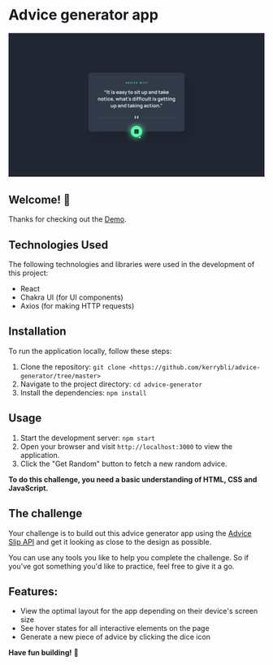 # Advice generator app

![Design preview for the Advice generator app coding challenge](./src/assets/design/active-states.jpg)

## Welcome! 👋

Thanks for checking out the [Demo](https://advice-generator-rho-nine.vercel.app/).
## Technologies Used

The following technologies and libraries were used in the development of this project:

- React
- Chakra UI (for UI components)
- Axios (for making HTTP requests)

## Installation

To run the application locally, follow these steps:

1. Clone the repository: `git clone <https://github.com/kerrybli/advice-generator/tree/master>`
2. Navigate to the project directory: `cd advice-generator`
3. Install the dependencies: `npm install`

## Usage

1. Start the development server: `npm start`
2. Open your browser and visit `http://localhost:3000` to view the application.
3. Click the "Get Random" button to fetch a new random advice.


**To do this challenge, you need a basic understanding of HTML, CSS and JavaScript.**

## The challenge

Your challenge is to build out this advice generator app using the [Advice Slip API](https://api.adviceslip.com) and get it looking as close to the design as possible.

You can use any tools you like to help you complete the challenge. So if you've got something you'd like to practice, feel free to give it a go.

## Features:

- View the optimal layout for the app depending on their device's screen size
- See hover states for all interactive elements on the page
- Generate a new piece of advice by clicking the dice icon



**Have fun building!** 🚀


